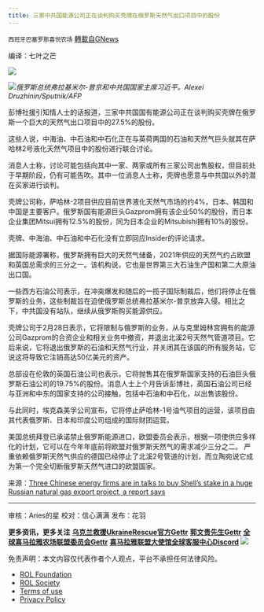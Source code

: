 ```yaml
---
title: 三家中共国能源公司正在谈判购买壳牌在俄罗斯天然气出口项目中的股份
---
```

`西班牙巴塞罗那喜悦农场` [轉載自GNews](https://gnews.org/zh-hans/2395266/)

编译：七叶之芒
 
![](https://assets.gnews.org/wp-content/uploads/2022/04/xin_png.001-1-1280x140-36.jpg)
 
![](https://assets.gnews.org/wp-content/uploads/2022/04/image-2835-edited.png)*俄罗斯总统弗拉基米尔-普京和中共国国家主席习近平。Alexei Druzhinin/Sputnik/AFP*
 
彭博社援引知情人士的话报道，三家中共国国有能源公司正在谈判购买壳牌在俄罗斯一个巨大的天然气出口项目中的27.5%的股份。
 
这些人说，中海油、中石油和中石化正在与英荷两国的石油和天然气巨头就其在萨哈林2号液化天然气项目中的股份进行联合讨论。
 
消息人士称，讨论可能包括向其中一家、两家或所有三家公司出售股权，但目前处于早期阶段，仍有可能告吹。其中一位消息人士称，壳牌也愿意与中共国以外的潜在买家进行谈判。
 
壳牌公司称，萨哈林-2项目供应目前世界液化天然气市场的约4%，日本、韩国和中国是主要客户。俄罗斯国有能源巨头Gazprom拥有该企业50%的股份，而日本企业集团Mitsui拥有12.5%的股份，同为日本企业的Mitsubishi拥有10%的股份。
 
壳牌、中海油、中石油和中石化没有立即回应Insider的评论请求。
 
据国际能源署称，俄罗斯拥有巨大的天然气储备，2021年供应的天然气约占欧盟和英国总需求的三分之一。该机构说，它也是世界第三大石油生产国和第二大原油出口国。
 
一些西方石油公司表示，在冲突爆发和随后的一揽子国际制裁后，他们将停止在俄罗斯的业务，这些制裁旨在迫使俄罗斯总统弗拉基米尔-普京放弃入侵。相比之下，中共国没有站队，继续从俄罗斯购买能源供应。
 
壳牌公司于2月28日表示，它将限制与俄罗斯的业务，从与克里姆林宫拥有的能源公司Gazprom的合资企业和相关业务中撤资，并退出北溪2号天然气管道项目。它后来说，它将退出俄罗斯的石油和天然气行业，并关闭其在该国的所有服务站，它说这将导致它注销高达50亿美元的资产。
 
总部设在伦敦的英国石油公司也表示，它将抛售其在俄罗斯国家支持的石油巨头俄罗斯石油公司的19.75%的股份。消息人士上个月告诉彭博社，英国石油公司已经与亚洲和中东的国家支持的公司接触，包括中石油和中石化，以出售该股份。
 
与此同时，埃克森美孚公司宣布，它将停止萨哈林-1号油气项目的运营，该项目由其代表俄罗斯、日本和印度公司组成的国际财团运营。
 
美国总统拜登已承诺禁止俄罗斯能源进口，欧盟委员会表示，根据一项使供应多样化的计划，它可以在今年年底前将欧盟对俄罗斯天然气的需求减少三分之二。 严重依赖俄罗斯天然气供应的德国已经停止了北溪2号管道的计划，而立陶宛说它成为第一个完全切断俄罗斯天然气进口的欧盟国家。
 
来源：[Three Chinese energy firms are in talks to buy Shell’s stake in a huge Russian natural gas export project, a report says](https://www.businessinsider.com/russia-china-natural-gas-energy-export-sakhalin-ukraine-invasion-sanction-2022-4)
 
* * *
 
审核：Aries的星
校对：信心满满
发布：花羽
 
**更多资讯，更多关注**
[**乌克兰救援UkraineRescue官方Gettr**](https://gettr.com/user/ukrainerescue)
**[郭文贵先生Gettr](https://gettr.com/user/miles)**
[**全球喜马拉雅农场联盟委员会Gettr**](https://gettr.com/user/GlobalAlliance)
**[喜马拉雅联盟大使馆全球客服中心Discord](https://discord.gg/zv8j42srdN)**
 ![](https://assets.gnews.org/wp-content/uploads/2022/04/xixi.jpeg) 

免责声明：本文内容仅代表作者个人观点，平台不承担任何法律风险。
  
- [ROL Foundation](https://rolfoundation.org/)
- [ROL Society](https://rolsociety.org/)
- [Terms of use](https://gnews.org/terms-of-use-3/)
- [Privacy Policy](https://gnews.org/privacy-policy/)

